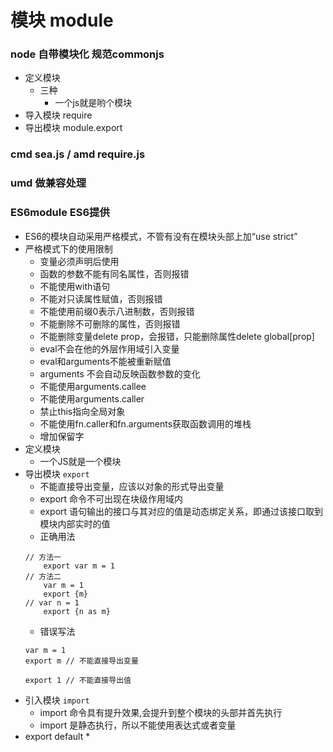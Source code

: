 # 模块 module
### node 自带模块化 规范commonjs
* 定义模块
    * 三种
      * 一个js就是哟个模块
* 导入模块
    require
* 导出模块 module.export
### cmd sea.js  / amd require.js
### umd 做兼容处理
### ES6module ES6提供
* ES6的模块自动采用严格模式，不管有没有在模块头部上加“use strict”
* 严格模式下的使用限制
    * 变量必须声明后使用
    * 函数的参数不能有同名属性，否则报错
    * 不能使用with语句
    * 不能对只读属性赋值，否则报错
    * 不能使用前缀0表示八进制数，否则报错
    * 不能删除不可删除的属性，否则报错
    * 不能删除变量delete prop，会报错，只能删除属性delete global\[prop]
    * eval不会在他的外层作用域引入变量
    * eval和arguments不能被重新赋值
    * arguments 不会自动反映函数参数的变化
    * 不能使用arguments.callee
    * 不能使用arguments.caller
    * 禁止this指向全局对象
    * 不能使用fn.caller和fn.arguments获取函数调用的堆栈
    * 增加保留字
* 定义模块
    * 一个JS就是一个模块
* 导出模块 `export`
    * 不能直接导出变量，应该以对象的形式导出变量
    * export 命令不可出现在块级作用域内
    * export 语句输出的接口与其对应的值是动态绑定关系，即通过该接口取到模块内部实时的值
    * 正确用法
    ```
    // 方法一
        export var m = 1
    // 方法二
        var m = 1
        export {m}
    // var n = 1
        export {n as m}
    ```
    * 错误写法
    ```
    var m = 1
    export m // 不能直接导出变量

    export 1 // 不能直接导出值
    ```
* 引入模块 `import`
    * import 命令具有提升效果,会提升到整个模块的头部并首先执行
    * import 是静态执行，所以不能使用表达式或者变量
* export default
    *
